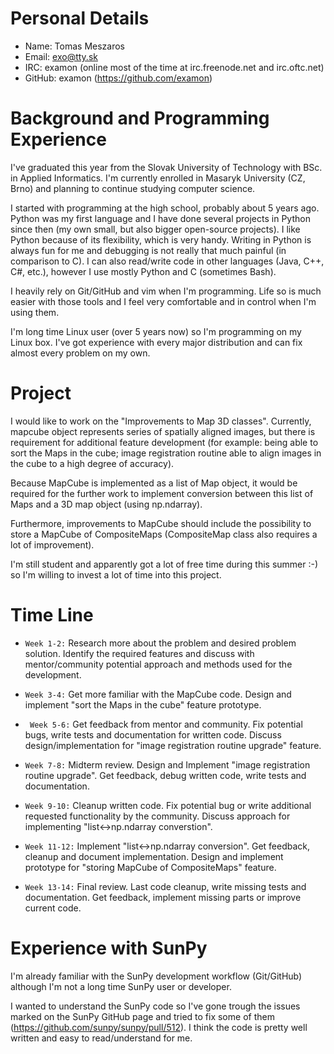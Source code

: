 Personal Details
================

 - Name: Tomas Meszaros
 - Email: exo@tty.sk
 - IRC: examon (online most of the time at irc.freenode.net and irc.oftc.net)
 - GitHub: examon (https://github.com/examon)

Background and Programming Experience
=====================================

I've graduated this year from the Slovak University of Technology with BSc. in Applied Informatics. I'm currently enrolled in Masaryk University (CZ, Brno) and planning to continue studying computer science.

I started with programming at the high school, probably about 5 years ago. Python was my first language and I have done several projects in Python since then (my own small, but also bigger open-source projects). I like Python because of its flexibility, which is very handy. Writing in Python is always fun for me and debugging is not really that much painful (in comparison to C). I can also read/write code in other languages (Java, C++, C#, etc.), however I use mostly Python and C (sometimes Bash).

I heavily rely on Git/GitHub and vim when I'm programming. Life so is much easier with those tools and I feel very comfortable and in control when I'm using them.

I'm long time Linux user (over 5 years now) so I'm programming on my Linux box. I've got experience with every major distribution and can fix almost every problem on my own.

Project
=======

I would like to work on the "Improvements to Map 3D classes". Currently, mapcube object represents series of spatially aligned images, but there is requirement for additional feature development (for example: being able to sort the Maps in the cube; image registration routine able to align images in the cube to a high degree of accuracy).

Because MapCube is implemented as a list of Map object, it would be required for the further work to implement conversion between this list of Maps and a 3D map object (using np.ndarray).

Furthermore, improvements to MapCube should include the possibility to store a MapCube of CompositeMaps (CompositeMap class also requires a lot of improvement).

I'm still student and apparently got a lot of free time during this summer :-) so I'm willing to invest a lot of time into this project.

Time Line
=========

 * ```Week 1-2:``` Research more about the problem and desired problem solution. Identify the required features and discuss with mentor/community potential approach and methods used for the development.

 * ```Week 3-4:``` Get more familiar with the MapCube code. Design and implement "sort the Maps in the cube"  feature prototype.

 * ``` Week 5-6:``` Get feedback from mentor and community. Fix potential bugs, write tests and documentation for written code. Discuss design/implementation for "image registration routine upgrade" feature.

 * ```Week 7-8:``` Midterm review. Design and Implement "image registration routine upgrade". Get feedback, debug written code, write tests and documentation.

 * ```Week 9-10:``` Cleanup written code. Fix potential bug or write additional requested functionality by the community. Discuss approach for implementing "list<->np.ndarray converstion".

 * ```Week 11-12:``` Implement "list<->np.ndarray conversion". Get feedback, cleanup and document implementation. Design and implement prototype for "storing MapCube of CompositeMaps" feature.

 * ```Week 13-14:``` Final review. Last code cleanup, write missing tests and documentation. Get feedback, implement missing parts or improve current code.

Experience with SunPy
=====================

I'm already familiar with the SunPy development workflow (Git/GitHub) although I'm not a long time SunPy user or developer.

I wanted to understand the SunPy code so I've gone trough the issues marked on the SunPy GitHub page and tried to fix some of them (https://github.com/sunpy/sunpy/pull/512). I think the code is pretty well written and easy to read/understand for me.
